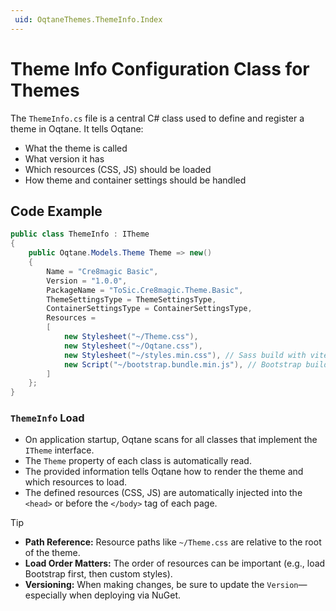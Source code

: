 ```yaml
---
 uid: OqtaneThemes.ThemeInfo.Index
---
```


# Theme Info Configuration Class for Themes

The `ThemeInfo.cs` file is a central C# class used to define and register a theme in Oqtane. It tells Oqtane:

- What the theme is called  
- What version it has  
- Which resources (CSS, JS) should be loaded  
- How theme and container settings should be handled  


## Code Example

```csharp
public class ThemeInfo : ITheme
{
    public Oqtane.Models.Theme Theme => new()
    {
        Name = "Cre8magic Basic",
        Version = "1.0.0",
        PackageName = "ToSic.Cre8magic.Theme.Basic",
        ThemeSettingsType = ThemeSettingsType,
        ContainerSettingsType = ContainerSettingsType,
        Resources =
        [
            new Stylesheet("~/Theme.css"),
            new Stylesheet("~/Oqtane.css"),
            new Stylesheet("~/styles.min.css"), // Sass build with vite
            new Script("~/bootstrap.bundle.min.js"), // Bootstrap build with vite
        ]
    };
}
```

### `ThemeInfo` Load

- On application startup, Oqtane scans for all classes that implement the `ITheme` interface.
- The `Theme` property of each class is automatically read.
- The provided information tells Oqtane how to render the theme and which resources to load.
- The defined resources (CSS, JS) are automatically injected into the `<head>` or before the `</body>` tag of each page.

> [!Tip]
> - **Path Reference:** Resource paths like `~/Theme.css` are relative to the root of the theme.
> - **Load Order Matters:** The order of resources can be important (e.g., load Bootstrap first, then custom styles).
> - **Versioning:** When making changes, be sure to update the `Version`—especially when deploying via NuGet.
